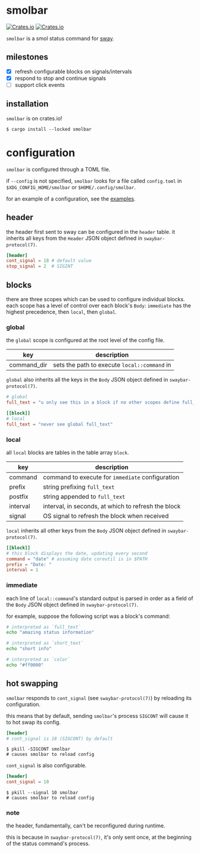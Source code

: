 # smolbar

[![Crates.io](https://img.shields.io/crates/v/smolbar)](https://crates.io/crates/smolbar)
[![Crates.io](https://img.shields.io/crates/l/smolbar)](https://crates.io/crates/smolbar)

`smolbar` is a smol status command for [sway](https://github.com/swaywm/sway).

## milestones

- [X] refresh configurable blocks on signals/intervals
- [X] respond to stop and continue signals
- [ ] support click events

## installation

`smolbar` is on crates.io!

```console
$ cargo install --locked smolbar
```

# configuration

`smolbar` is configured through a TOML file.

if `--config` is not specified, `smolbar` looks for a file called `config.toml` in `$XDG_CONFIG_HOME/smolbar` or `$HOME/.config/smolbar`.

for an example of a configuration, see the [examples](./examples).

## header

the header first sent to sway can be configured in the `header` table.
it inherits all keys from the `Header` JSON object defined in `swaybar-protocol(7)`.

```toml
[header]
cont_signal = 18 # default value
stop_signal = 2  # SIGINT
```

## blocks

there are three scopes which can be used to configure individual blocks.
each scope has a level of control over each block's `Body`: `immediate` has the highest precedence, then `local`, then `global`.

### global

the `global` scope is configured at the root level of the config file.

| key         | description                                  |
|-------------|----------------------------------------------|
| command_dir | sets the path to execute `local::command` in |

`global` also inherits all the keys in the `Body` JSON object defined in `swaybar-protocol(7)`.

```toml
# global
full_text = "u only see this in a block if no other scopes define full_text"

[[block]]
# local
full_text = "never see global full_text"
```

### local

all `local` blocks are tables in the table array `block`.

| key      | description                                         |
|----------|-----------------------------------------------------|
| command  | command to execute for `immediate` configuration    |
| prefix   | string prefixing `full_text`                        |
| postfix  | string appended to `full_text`                      |
| interval | interval, in seconds, at which to refresh the block |
| signal   | OS signal to refresh the block when received        |

`local` inherits all other keys from the `Body` JSON object defined in `swaybar-protocol(7)`.

```toml
[[block]]
# this block displays the date, updating every second
command = "date" # assuming date coreutil is in $PATH
prefix = "Date: "
interval = 1
```

### immediate

each line of `local::command`'s standard output is parsed in order as a field of the `Body` JSON object defined in `swaybar-protocol(7)`.

for example, suppose the following script was a block's command:

```sh
# interpreted as `full_text`
echo "amazing status information"

# interpreted as `short_text`
echo "short info"

# interpreted as `color`
echo "#ff0000"
```

## hot swapping

`smolbar` responds to `cont_signal` (see `swaybar-protocol(7)`) by reloading its configuration.

this means that by default, sending `smolbar`'s process `SIGCONT` will cause it to hot swap its config.

```toml
[header]
# cont_signal is 18 (SIGCONT) by default
```

```console
$ pkill -SIGCONT smolbar
# causes smolbar to reload config
```

`cont_signal` is also configurable.

```toml
[header]
cont_signal = 10
```

```console
$ pkill --signal 10 smolbar
# causes smolbar to reload config
```

### note

the header, fundamentally, can't be reconfigured during runtime.

this is because in `swaybar-protocol(7)`, it's only sent once, at the beginning of the status command's process.
